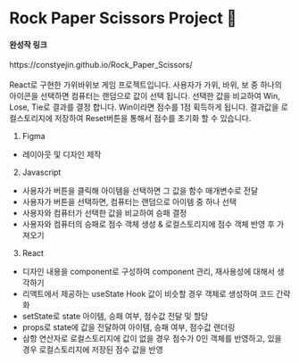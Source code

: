 <h1>Rock Paper Scissors Project 🤖</h1>

<h4>완성작 링크</h4>
https://constyejin.github.io/Rock_Paper_Scissors/
<br>
<br>
React로 구현한 가위바위보 게임 프로젝트입니다. 사용자가 가위, 바위, 보 중 하나의 아이콘을 선택하면 컴퓨터는 랜덤으로 값이 선택 됩니다. 선택한 값을 비교하여 Win, Lose, Tie로 결과를 결정 합니다. Win이라면 점수를 1점 획득하게 됩니다. 결과값을 로컬스토리지에 저장하여 Reset버튼을 통해서 점수를 초기화 할 수 있습니다. 

1. Figma
- 레이아웃 및 디자인 제작

2. Javascript
- 사용자가 버튼을 클릭해 아이템을 선택하면 그 값을 함수 매개변수로 전달
- 사용자가 버튼을 선택하면, 컴퓨터는 랜덤으로 아이템 중 하나 선택
- 사용자와 컴퓨터가 선택한 값을 비교하여 승패 결정
- 사용자와 컴퓨터의 승패로 점수 객체 생성 & 로컬스토리지에 점수 객체 반영 후 가져오기

3. React
- 디자인 내용을 component로 구성하여 component 관리, 재사용성에 대해서 생각하기
- 리액트에서 제공하는 useState Hook 값이 비슷할 경우 객체로 생성하여 코드 간략화
- setState로 state 아이템, 승패 여부, 점수값 전달 및 할당
- props로 state에 값을 전달하여 아이템, 승패 여부, 점수값 랜더링
- 삼항 연산자로 로컬스토리지에 값이 없을 경우 점수가 0인 객체를 반영하고, 있을 경우 로컬스토리지에 저장된 점수 값을 반영

  
